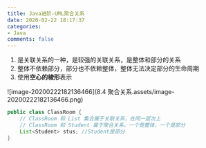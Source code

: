 ```yaml
---
title: Java进阶-UML聚合关系
date: 2020-02-22 18:17:37
categories:
- Java
comments: false
---
```




1. 是关联关系的一种，是较强的关联关系，是整体和部分的关系
2. 整体不依赖部分，部分也不依赖整体，整体无法决定部分的生命周期
3. 使用**空心的棱形**表示

<!-- more -->

![image-20200222182136466](8.4 聚合关系.assets/image-20200222182136466.png)

```java
public class ClassRoom {
    // ClassRoom 和 List 集合属于关联关系，在同一层次上
    // ClassRoom 和 Student 属于聚合关系，一个是整体，一个是部分
    List<Student> stus; //Student是部分
}
```

